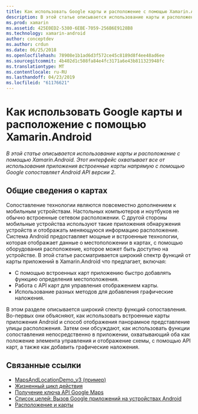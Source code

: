 ```yaml
---
title: Как использовать Google карты и расположение с помощью Xamarin.Android
description: В этой статье описывается использование карты и расположение с помощью Xamarin.Android. Этот интерфейс охватывает все от использования приложения встроенные карты напрямую с помощью Google сопоставляет Android API версии 2.
ms.prod: xamarin
ms.assetid: 425E0ED2-5380-6EBE-7059-256B6E9128B8
ms.technology: xamarin-android
author: conceptdev
ms.author: crdun
ms.date: 06/25/2018
ms.openlocfilehash: 78908e1b1ad6d3f572ce45c8189d8f4ee48ad6ee
ms.sourcegitcommit: 4b402d1c508fa84e4fc3171a6e43b811323948fc
ms.translationtype: MT
ms.contentlocale: ru-RU
ms.lasthandoff: 04/23/2019
ms.locfileid: "61176621"
---
```

# <a name="how-to-use-google-maps-and-location-with-xamarinandroid"></a>Как использовать Google карты и расположение с помощью Xamarin.Android

_В этой статье описывается использование карты и расположение с помощью Xamarin.Android. Этот интерфейс охватывает все от использования приложения встроенные карты напрямую с помощью Google сопоставляет Android API версии 2._

## <a name="maps-overview"></a>Общие сведения о картах

Сопоставление технологии являются повсеместно дополнением к мобильным устройствам. Настольных компьютеров и ноутбуков не обычно встроенные сетевом расположении. С другой стороны мобильные устройства используют такие приложения обнаружения устройств и отображать меняющуюся информацию расположение. Система Android предоставляет мощные и встроенные технологии, которая отображает данные о местоположении в картах, с помощью оборудования расположение, которое может быть доступно на устройстве. В этой статье рассматривается широкий спектр функций от карты приложений в Xamarin.Android что предлагает, включая: 

-  С помощью встроенных карт приложению быстро добавлять функцию определения местоположения.
-  Работа с API карт для управления отображением карты.
-  Использование разных методов для добавления графические наложения.

В этом разделе описывается широкий спектр функций сопоставления.
Во-первых они объясняют, как использовать встроенные карты приложения Android и способ отображения панорамное представление улицы расположения. Затем они обсуждают, как использовать функции сопоставления непосредственно в приложении, охватывающий оба как положение элемента управления и отображение схемы, с помощью API карт, а также как добавить графические наложения.


## <a name="related-links"></a>Связанные ссылки

- [MapsAndLocationDemo_v3 (пример)](https://developer.xamarin.com/samples/monodroid/MapsAndLocationDemo_v3/)
- [Жизненный цикл действия](~/android/app-fundamentals/activity-lifecycle/index.md)
- [Получение ключа API Google Maps](~/android/platform/maps-and-location/maps/obtaining-a-google-maps-api-key.md)
- [Список целей: Вызов Google приложений на устройствах Android](https://developer.android.com/guide/appendix/g-app-intents.html)
- [Расположение и карты](https://developer.android.com/guide/topics/location/index.html)
